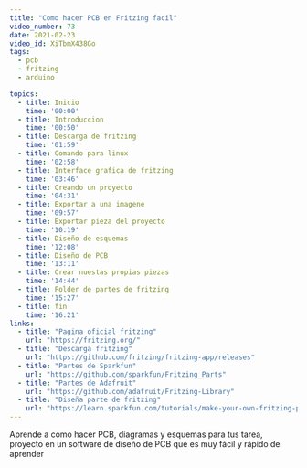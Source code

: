 ```yaml
---
title: "Como hacer PCB en Fritzing facil"
video_number: 73
date: 2021-02-23
video_id: XiTbmX438Go
tags:
  - pcb
  - fritzing
  - arduino

topics:
  - title: Inicio
    time: '00:00'
  - title: Introduccion
    time: '00:50'
  - title: Descarga de fritzing
    time: '01:59'
  - title: Comando para linux
    time: '02:58'
  - title: Interface grafica de fritzing
    time: '03:46'
  - title: Creando un proyecto
    time: '04:31'
  - title: Exportar a una imagene
    time: '09:57'
  - title: Exportar pieza del proyecto
    time: '10:19'
  - title: Diseño de esquemas
    time: '12:08'
  - title: Diseño de PCB
    time: '13:11'
  - title: Crear nuestas propias piezas
    time: '14:44'
  - title: Folder de partes de fritzing
    time: '15:27'
  - title: fin
    time: '16:21'
links:
  - title: "Pagina oficial fritzing"
    url: "https://fritzing.org/"
  - title: "Descarga fritzing"
    url: "https://github.com/fritzing/fritzing-app/releases"
  - title: "Partes de Sparkfun"
    url: "https://github.com/sparkfun/Fritzing_Parts"
  - title: "Partes de Adafruit"
    url: "https://github.com/adafruit/Fritzing-Library"
  - title: "Diseña parte de fritzing"
    url: "https://learn.sparkfun.com/tutorials/make-your-own-fritzing-parts"
---
```


Aprende a como hacer PCB, diagramas y esquemas para tus tarea, proyecto en un software de diseño de PCB que es muy fácil y rápido de aprender
